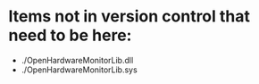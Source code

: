 # Items not in version control that need to be here:

- ./OpenHardwareMonitorLib.dll
- ./OpenHardwareMonitorLib.sys
